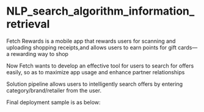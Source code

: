 # NLP_search_algorithm_information_retrieval

Fetch Rewards is a mobile app that rewards users for scanning and uploading shopping receipts,and allows users to earn points for gift cards—a rewarding way to shop

Now Fetch wants to develop an effective tool for users to search for offers easily, so as to maximize app usage and enhance partner relationships

Solution pipeline allows users to intelligently search offers by entering category/brand/retailer from the user.

Final deployment sample is as below:
